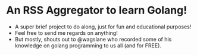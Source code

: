# An RSS Aggregator to learn Golang!

 * A super brief project to do along, just for fun and educational purposes! 
 * Feel free to send me regards on anything!
 * But mostly, shouts out to @wagslane who recorded some of his knowledge on golang programming to us all (and for FREE).